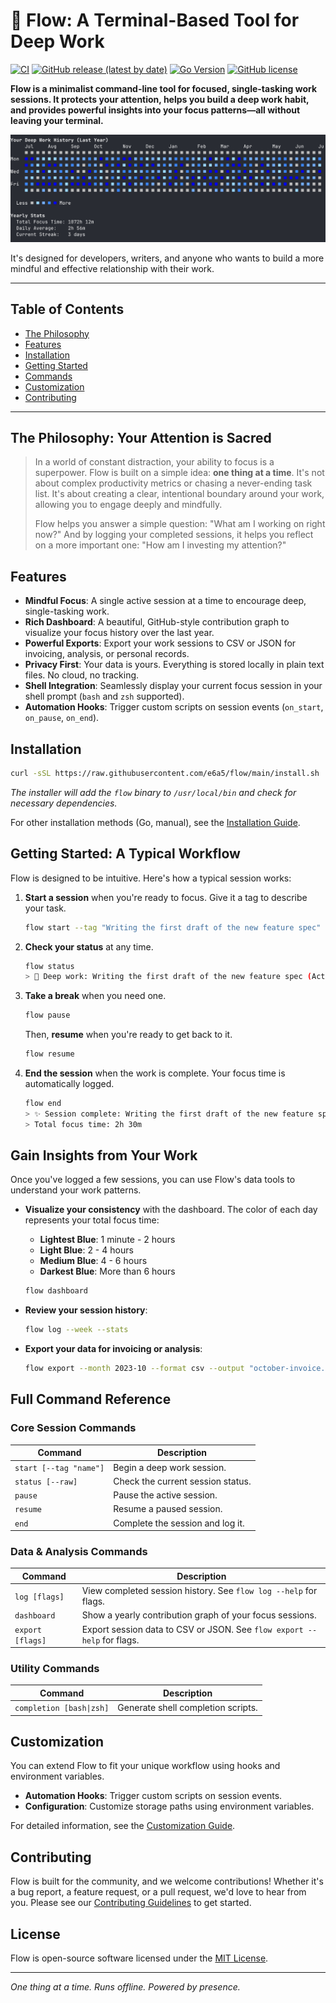 # 🌊 Flow: A Terminal-Based Tool for Deep Work

[![CI](https://github.com/e6a5/flow/actions/workflows/ci.yml/badge.svg)](https://github.com/e6a5/flow/actions/workflows/ci.yml)
[![GitHub release (latest by date)](https://img.shields.io/github/v/release/e6a5/flow)](https://github.com/e6a5/flow/releases/latest)
[![Go Version](https://img.shields.io/github/go-mod/go-version/e6a5/flow)](https://go.dev/)
[![GitHub license](https://img.shields.io/github/license/e6a5/flow)](https://github.com/e6a5/flow/blob/main/LICENSE)

**Flow is a minimalist command-line tool for focused, single-tasking work sessions. It protects your attention, helps you build a deep work habit, and provides powerful insights into your focus patterns—all without leaving your terminal.**

![Flow Dashboard](assets/dashboard.png)

It's designed for developers, writers, and anyone who wants to build a more mindful and effective relationship with their work.

---

## Table of Contents

- [The Philosophy](#the-philosophy-your-attention-is-sacred)
- [Features](#features)
- [Installation](#installation)
- [Getting Started](#getting-started-a-typical-workflow)
- [Commands](#full-command-reference)
- [Customization](#customization)
- [Contributing](#contributing)

---

## The Philosophy: Your Attention is Sacred

> In a world of constant distraction, your ability to focus is a superpower. Flow is built on a simple idea: **one thing at a time**. It's not about complex productivity metrics or chasing a never-ending task list. It's about creating a clear, intentional boundary around your work, allowing you to engage deeply and mindfully.
>
> Flow helps you answer a simple question: "What am I working on right now?" And by logging your completed sessions, it helps you reflect on a more important one: "How am I investing my attention?"

## Features

- **Mindful Focus**: A single active session at a time to encourage deep, single-tasking work.
- **Rich Dashboard**: A beautiful, GitHub-style contribution graph to visualize your focus history over the last year.
- **Powerful Exports**: Export your work sessions to CSV or JSON for invoicing, analysis, or personal records.
- **Privacy First**: Your data is yours. Everything is stored locally in plain text files. No cloud, no tracking.
- **Shell Integration**: Seamlessly display your current focus session in your shell prompt (`bash` and `zsh` supported).
- **Automation Hooks**: Trigger custom scripts on session events (`on_start`, `on_pause`, `on_end`).

## Installation

```bash
curl -sSL https://raw.githubusercontent.com/e6a5/flow/main/install.sh | bash
```
*The installer will add the `flow` binary to `/usr/local/bin` and check for necessary dependencies.*

For other installation methods (Go, manual), see the [Installation Guide](docs/INSTALL.md).

## Getting Started: A Typical Workflow

Flow is designed to be intuitive. Here's how a typical session works:

1.  **Start a session** when you're ready to focus. Give it a tag to describe your task.
    ```bash
    flow start --tag "Writing the first draft of the new feature spec"
    ```

2.  **Check your status** at any time.
    ```bash
    flow status
    > 🌊 Deep work: Writing the first draft of the new feature spec (Active for 1h 15m)
    ```

3.  **Take a break** when you need one.
    ```bash
    flow pause
    ```
    Then, **resume** when you're ready to get back to it.
    ```bash
    flow resume
    ```

4.  **End the session** when the work is complete. Your focus time is automatically logged.
    ```bash
    flow end
    > ✨ Session complete: Writing the first draft of the new feature spec
    > Total focus time: 2h 30m
    ```

## Gain Insights from Your Work

Once you've logged a few sessions, you can use Flow's data tools to understand your work patterns.

- **Visualize your consistency** with the dashboard. The color of each day represents your total focus time:
  - **Lightest Blue**: 1 minute - 2 hours
  - **Light Blue**: 2 - 4 hours
  - **Medium Blue**: 4 - 6 hours
  - **Darkest Blue**: More than 6 hours
  ```bash
  flow dashboard
  ```

- **Review your session history**:
  ```bash
  flow log --week --stats
  ```
- **Export your data for invoicing or analysis**:
  ```bash
  flow export --month 2023-10 --format csv --output "october-invoice.csv"
  ```

## Full Command Reference

### Core Session Commands
| Command | Description |
| ------- | ----------- |
| `start [--tag "name"]` | Begin a deep work session. |
| `status [--raw]` | Check the current session status. |
| `pause` | Pause the active session. |
| `resume` | Resume a paused session. |
| `end` | Complete the session and log it. |

### Data & Analysis Commands
| Command | Description |
| ------- | ----------- |
| `log [flags]` | View completed session history. See `flow log --help` for flags. |
| `dashboard` | Show a yearly contribution graph of your focus sessions. |
| `export [flags]` | Export session data to CSV or JSON. See `flow export --help` for flags. |

### Utility Commands
| Command | Description |
| ------- | ----------- |
| `completion [bash\|zsh]` | Generate shell completion scripts. |

## Customization

You can extend Flow to fit your unique workflow using hooks and environment variables.

- **Automation Hooks**: Trigger custom scripts on session events.
- **Configuration**: Customize storage paths using environment variables.

For detailed information, see the [Customization Guide](docs/CUSTOMIZATION.md).

## Contributing

Flow is built for the community, and we welcome contributions! Whether it's a bug report, a feature request, or a pull request, we'd love to hear from you. Please see our [Contributing Guidelines](CONTRIBUTING.md) to get started.

## License

Flow is open-source software licensed under the [MIT License](LICENSE).

---

*One thing at a time. Runs offline. Powered by presence.*